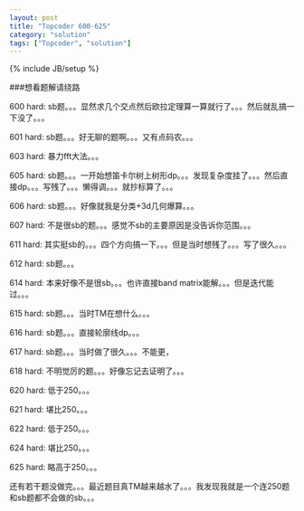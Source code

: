 ```yaml
---
layout: post
title: "Topcoder 600-625"
category: "solution"
tags: ["Topcoder", "solution"]
---
```

{% include JB/setup %}

###想看题解请绕路

600 hard: sb题。。。显然求几个交点然后欧拉定理算一算就行了。。。然后就乱搞一下没了。。。

601 hard: sb题。。。好无聊的题啊。。。又有点码农。。。

603 hard: 暴力fft大法。。。

605 hard: sb题。。。一开始想笛卡尔树上树形dp。。。发现复杂度挂了。。。然后直接dp。。。写残了。。。懒得调。。。就抄标算了。。。

606 hard: sb题。。。好像就我是分类+3d几何爆算。。。

607 hard: 不是很sb的题。。。感觉不sb的主要原因是没告诉你范围。。。

611 hard: 其实挺sb的。。。四个方向搞一下。。。但是当时想残了。。。写了很久。。。

612 hard: sb题。。。

614 hard: 本来好像不是很sb。。。也许直接band matrix能解。。。但是迭代能过。。。

615 hard: sb题。。。当时TM在想什么。。。

616 hard: sb题。。。直接轮廓线dp。。。

617 hard: sb题。。。当时做了很久。。。不能更，

618 hard: 不明觉厉的题。。。好像忘记去证明了。。。

620 hard: 低于250。。。

621 hard: 堪比250。。。

622 hard: 低于250。。。

624 hard: 堪比250。。。

625 hard: 略高于250。。。

还有若干题没做完。。。最近题目真TM越来越水了。。。我发现我就是一个连250题和sb题都不会做的sb。。。